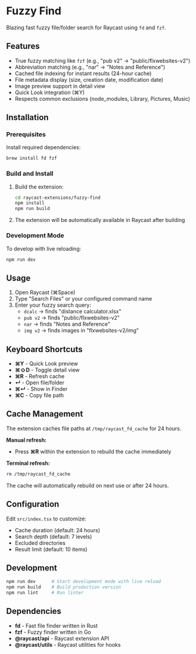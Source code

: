 # Fuzzy Find

Blazing fast fuzzy file/folder search for Raycast using `fd` and `fzf`.

## Features

- True fuzzy matching like `fzf` (e.g., "pub v2" → "public/flxwebsites-v2")
- Abbreviation matching (e.g., "nar" → "Notes and Reference")
- Cached file indexing for instant results (24-hour cache)
- File metadata display (size, creation date, modification date)
- Image preview support in detail view
- Quick Look integration (⌘Y)
- Respects common exclusions (node_modules, Library, Pictures, Music)

## Installation

### Prerequisites

Install required dependencies:
```bash
brew install fd fzf
```

### Build and Install

1. Build the extension:
   ```bash
   cd raycast-extensions/fuzzy-find
   npm install
   npm run build
   ```

2. The extension will be automatically available in Raycast after building

### Development Mode

To develop with live reloading:
```bash
npm run dev
```

## Usage

1. Open Raycast (⌘Space)
2. Type "Search Files" or your configured command name
3. Enter your fuzzy search query:
   - `dcalc` → finds "distance calculator.xlsx"
   - `pub v2` → finds "public/flxwebsites-v2"
   - `nar` → finds "Notes and Reference"
   - `img v2` → finds images in "flxwebsites-v2/img"

## Keyboard Shortcuts

- **⌘Y** - Quick Look preview
- **⌘⇧D** - Toggle detail view
- **⌘R** - Refresh cache
- **↵** - Open file/folder
- **⌘↵** - Show in Finder
- **⌘C** - Copy file path

## Cache Management

The extension caches file paths at `/tmp/raycast_fd_cache` for 24 hours.

**Manual refresh:**
- Press **⌘R** within the extension to rebuild the cache immediately

**Terminal refresh:**
```bash
rm /tmp/raycast_fd_cache
```

The cache will automatically rebuild on next use or after 24 hours.

## Configuration

Edit `src/index.tsx` to customize:
- Cache duration (default: 24 hours)
- Search depth (default: 7 levels)
- Excluded directories
- Result limit (default: 10 items)

## Development

```bash
npm run dev      # Start development mode with live reload
npm run build    # Build production version
npm run lint     # Run linter
```

## Dependencies

- **fd** - Fast file finder written in Rust
- **fzf** - Fuzzy finder written in Go
- **@raycast/api** - Raycast extension API
- **@raycast/utils** - Raycast utilities for hooks
